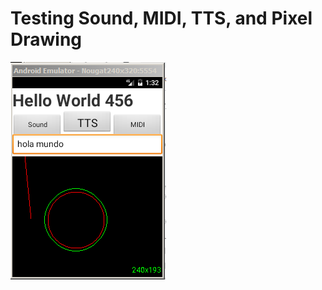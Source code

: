 # Testing Sound, MIDI, TTS, and Pixel Drawing

![App Screenshot](/app/src/main/assets/screenshot.png)

